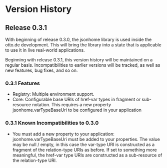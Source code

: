 # Version History

## Release 0.3.1

With beginning of release 0.3.0, the jsonhome library is used inside the otto.de development. This will bring
the library into a state that is applicable to use it in live real-world applications.

Beginning with release 0.3.1, this version history will be maintained on a regular basis. Incompatibilities to
earlier versions will be tracked, as well as new features, bug fixes, and so on.

### 0.3.1 Features

* Registry: Multiple environment support.
* Core: Configurable base URIs of href-var types in fragment or sub-resource notation.
  This requires a new property jsonhome.varTypeBaseUri to be configured in your application

### 0.3.1 Known Incompatibilities to 0.3.0

* You must add a new property to your application: jsonhome.varTypeBaseUri must be added to your properties.
The value may be null / empty, in this case the var-type URI is constructed as a fragment of the relation-type URIs as
before. If set to something more meaningful, the href-var type URIs are constructed as a sub-resource of the
relation-type URI.